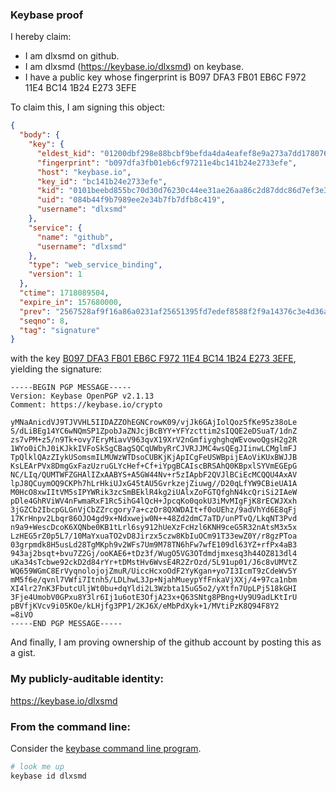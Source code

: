 ### Keybase proof

I hereby claim:

  * I am dlxsmd on github.
  * I am dlxsmd (https://keybase.io/dlxsmd) on keybase.
  * I have a public key whose fingerprint is B097 DFA3 FB01 EB6C F972  11E4 BC14 1B24 E273 3EFE

To claim this, I am signing this object:

```json
{
  "body": {
    "key": {
      "eldest_kid": "01200dbf298e88bcbf9befda4da4eafef8e9a273a7dd178076437e434058a900cb240a",
      "fingerprint": "b097dfa3fb01eb6cf97211e4bc141b24e2733efe",
      "host": "keybase.io",
      "key_id": "bc141b24e2733efe",
      "kid": "0101beebd855bc70d30d76230c44ee31ae26aa86c2d87ddc86d7ef3e3b7e972b06ad0a",
      "uid": "084b44f9b7989ee2e34b7fb7dfb8c419",
      "username": "dlxsmd"
    },
    "service": {
      "name": "github",
      "username": "dlxsmd"
    },
    "type": "web_service_binding",
    "version": 1
  },
  "ctime": 1718089504,
  "expire_in": 157680000,
  "prev": "2567528af9f16a86a0231af25651395fd7edef8588f2f9a14376c3e4d36acd44",
  "seqno": 8,
  "tag": "signature"
}
```

with the key [B097 DFA3 FB01 EB6C F972  11E4 BC14 1B24 E273 3EFE](https://keybase.io/dlxsmd), yielding the signature:

```
-----BEGIN PGP MESSAGE-----
Version: Keybase OpenPGP v2.1.13
Comment: https://keybase.io/crypto

yMNaAnicdVJ9TJVVHL5IIDAZZOhEGNCrowK09/vjJk6GAjIolQoz5fKe95z38oLe
S/dLiBEg14YC6wNQmSP1ZpobJaZNJcjBcBYY+YFYzcttim2sIQQE2eDSuaT/1dnZ
zs7vPM+z5/n9Tk+ovy7EryMiavV963qvX19XrV2nGmfiyghghqWEvowoQgsH2g2R
1WYo0iChJ0iKJkkIVFoSkSgCBagSQCqUWbyRrCJVRJJMC4wsQEgJIinwLCMglmFJ
TpQlklQAzZIykUSomsmILMUWzWTDsoCUBKjKjApICgFeUSWBpijEAoViKUxBWJJB
KsLEArPVx8DmgGxFazUzruGLYcHef+Cf+iYpgBCAIscBRSAhQ0KBpxlSYVmEGEpG
NC/LIq/QUMTWFZGHAlIZxAABYS+A5GW44Nv+r5zIApbF2QVJlBCiEcMCQQU4AxAV
lpJ8QCuymOQ9CKPh7hLrHkiUJxG45tAU5GvrkzejZiuwg//D20qLfYW9CBieUA1A
M0HcO8xwIItVM5sIPYWRik3zcSmBEklR4kg2iUAlxZoFGTQfghN4kcQriSi2IAeW
pDle4GhRViWV4nFwmaRxF1Rc5ihG4lQcH+JpcqKo0qokU3iMvMIgFjK8rECWJXxh
3jGZCb2IbcpGLGnVjCbZZrcgory7a+czOr8QXWDAIt+f0oUEhz/9adVhYd6E8qFj
17KrHnpv2Lbqr86OJO4gd9x+Ndxwejw0N++48Zd2dmC7aTD/unPTvQ/LkqNT3Pvd
n9a9+WescDcoK6XQNbe0KB1tLrl6sy912hUeXzFcHzl6KNH9ceG5R32nAtsM3x5x
LzHEG5rZ0p5L7/10MaYxuaTO2vD8Jirzx5czw8KbIuOCm91T33ewZ0Y/r8gzPToa
03grpmdk8H5usLd28TgMKph9v2WFs7Um9M78TN6hFw7wfE109dl63YZ+rfPx4aB3
943aj2bsqt+bvu7Z2Gj/ooKAE6+tDz3f/WugO5VG3OTdmdjmxesq3h44OZ813dl4
uKa34sTcbwe92ckD2d84rYr+tDMstHv6WvsE4R2ZrOzd/5L91up01/J6c8vUMVtZ
WQ659WGmC8ErVyqnolojojZmuR/UiccHcxoOdF2YyKgan+yo7I3IcmT9zCdeWv5Y
mM5f6e/qvnl7VWfi7Itnh5/LDLhwL3Jp+NjahMueypYfFnkaVjXXj/4+97ca1nbm
XI4lr27nK3FbutcUljWt0bu+dqYldi2L3Wzbta15uG5o2/yXtfn7UpLPj518kGHI
3Fje4UmobV0GPxu8Y3lr6Ij1u6otE3OfjA23x+Q63SNtg8PBng+Uy9U9adLKtIrU
pBVfjKVcv9i05KOe/kLHjfg3PP1/2KJ6X/eMbPdXyk+1/MVtiPzK8Q94F8Y2
=8iVO
-----END PGP MESSAGE-----

```

And finally, I am proving ownership of the github account by posting this as a gist.

### My publicly-auditable identity:

https://keybase.io/dlxsmd

### From the command line:

Consider the [keybase command line program](https://keybase.io/download).

```bash
# look me up
keybase id dlxsmd
```

